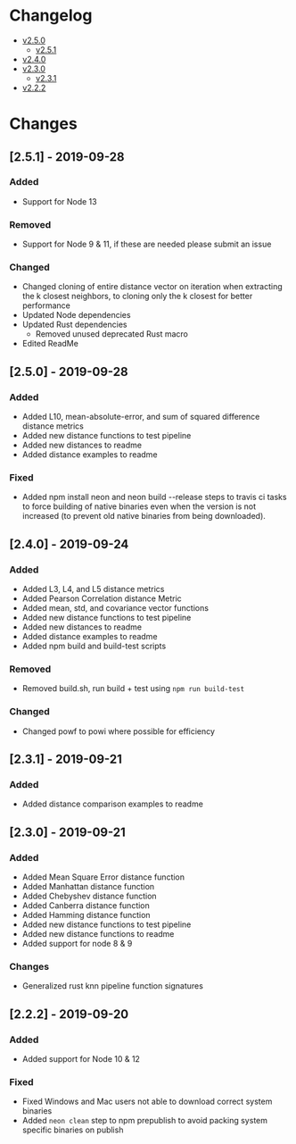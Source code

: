 # Changelog

  - [v2.5.0](#2.5.0)
    - [v2.5.1](#2.5.1)
  - [v2.4.0](#2.4.0)
  - [v2.3.0](#2.3.0)
    - [v2.3.1](#2.3.1)
  - [v2.2.2](#2.2.2)

# Changes


## [2.5.1] - 2019-09-28 <a name="2.5.1"></a>
### Added
  - Support for Node 13

### Removed
  - Support for Node 9 & 11, if these are needed please submit an issue

### Changed
  - Changed cloning of entire distance vector on iteration when extracting the k closest neighbors, to cloning only the k closest for better performance
  - Updated Node dependencies
  - Updated Rust dependencies
    - Removed unused deprecated Rust macro
  - Edited ReadMe


## [2.5.0] - 2019-09-28 <a name="2.5.0"></a>
### Added
  - Added L10, mean-absolute-error, and sum of squared difference distance metrics
  - Added new distance functions to test pipeline
  - Added new distances to readme
  - Added distance examples to readme

### Fixed
  - Added npm install neon and neon build --release steps to travis ci tasks to force building of native binaries even when the version is not increased (to prevent old native binaries from being downloaded).

## [2.4.0] - 2019-09-24 <a name="2.4.0"></a>
### Added
  - Added L3, L4, and L5 distance metrics
  - Added Pearson Correlation distance Metric
  - Added mean, std, and covariance vector functions
  - Added new distance functions to test pipeline
  - Added new distances to readme
  - Added distance examples to readme
  - Added npm build and build-test scripts

### Removed
  - Removed build.sh, run build + test using `npm run build-test`

### Changed
  - Changed powf to powi where possible for efficiency

## [2.3.1] - 2019-09-21 <a name="2.3.1"></a>
### Added
  - Added distance comparison examples to readme

## [2.3.0] - 2019-09-21 <a name="2.3.0"></a>
### Added
  - Added Mean Square Error distance function
  - Added Manhattan distance function
  - Added Chebyshev distance function
  - Added Canberra distance function
  - Added Hamming distance function
  - Added new distance functions to test pipeline
  - Added new distance functions to readme
  - Added support for node 8 & 9
### Changes
  - Generalized rust knn pipeline function signatures


## [2.2.2] - 2019-09-20 <a name="2.2.2"></a>
### Added
  - Added support for Node 10 & 12
### Fixed
 - Fixed Windows and Mac users not able to download correct system binaries
 - Added `neon clean` step to npm prepublish to avoid packing system specific binaries on publish
